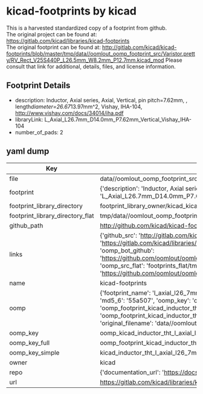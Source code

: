 # kicad-footprints by kicad  
This is a harvested standardized copy of a footprint from github.  
The original project can be found at:  
https://gitlab.com/kicad/libraries/kicad-footprints  
The original footprint can be found at:
http://gitlab.com/kicad/kicad-footprints/blob/master/tmp/data//oomlout_oomp_footprint_src/Varistor.pretty/RV_Rect_V25S440P_L26.5mm_W8.2mm_P12.7mm.kicad_mod
Please consult that link for additional, details, files, and license information.  
## Footprint Details
* description: Inductor, Axial series, Axial, Vertical, pin pitch=7.62mm, , length*diameter=26.67*13.97mm^2, Vishay, IHA-104, http://www.vishay.com/docs/34014/iha.pdf  
* libraryLink: L_Axial_L26.7mm_D14.0mm_P7.62mm_Vertical_Vishay_IHA-104  
* number_of_pads: 2  
## yaml dump  
| Key | Value |  
| --- | --- |  
| file | data//oomlout_oomp_footprint_src/kicad-footprints/Inductor_THT.pretty/L_Axial_L26.7mm_D14.0mm_P7.62mm_Vertical_Vishay_IHA-104.kicad_mod |  
| footprint | {'description': 'Inductor, Axial series, Axial, Vertical, pin pitch=7.62mm, , length*diameter=26.67*13.97mm^2, Vishay, IHA-104, http://www.vishay.com/docs/34014/iha.pdf', 'libraryLink': 'L_Axial_L26.7mm_D14.0mm_P7.62mm_Vertical_Vishay_IHA-104', 'number_of_pads': 2} |  
| footprint_library_directory | footprint_library_owner/kicad_kicad-footprints/ |  
| footprint_library_directory_flat | tmp/data//oomlout_oomp_footprint_src/footprints_flat/kicad_inductor_tht_l_axial_l26_7mm_d14_0mm_p7_62mm_vertical_vishay_iha_104/working |  
| github_path | http://github.com/kicad/kicad-footprints/blob/master/tmp/data//oomlout_oomp_footprint_src/Inductor_THT.pretty/L_Axial_L26.7mm_D14.0mm_P7.62mm_Vertical_Vishay_IHA-104.kicad_mod |  
| links | {'github_src': 'http://gitlab.com/kicad/kicad-footprints/blob/master/tmp/data//oomlout_oomp_footprint_src/Varistor.pretty/RV_Rect_V25S440P_L26.5mm_W8.2mm_P12.7mm.kicad_mod', 'github_src_repo': 'https://gitlab.com/kicad/libraries/kicad-footprints', 'oomp_bot': 'tmp/data//oomlout_oomp_footprint_src/footprints/kicad_inductor_tht_l_axial_l26_7mm_d14_0mm_p7_62mm_vertical_vishay_iha_104/working', 'oomp_bot_github': 'https://github.com/oomlout/oomlout_oomp_footprint_bot/tree/main/tmp/data//oomlout_oomp_footprint_src/footprints/kicad_inductor_tht_l_axial_l26_7mm_d14_0mm_p7_62mm_vertical_vishay_iha_104/working', 'oomp_src_flat': 'footprints_flat/tmp/data//oomlout_oomp_footprint_src/footprints_flat/kicad_inductor_tht_l_axial_l26_7mm_d14_0mm_p7_62mm_vertical_vishay_iha_104/working', 'oomp_src_flat_github': 'https://github.com/oomlout/oomlout_oomp_footprint_src/tree/main/tmp/data//oomlout_oomp_footprint_src/footprints_flat/kicad_inductor_tht_l_axial_l26_7mm_d14_0mm_p7_62mm_vertical_vishay_iha_104/working'} |  
| name | kicad-footprints |  
| oomp | {'footprint_name': 'l_axial_l26_7mm_d14_0mm_p7_62mm_vertical_vishay_iha_104', 'library_name': 'inductor_tht', 'md5': '55a507cf0b502909e0428dbe279b5d45', 'md5_10': '55a507cf0b', 'md5_5': '55a50', 'md5_6': '55a507', 'oomp_key': 'oomp_kicad_inductor_tht_l_axial_l26_7mm_d14_0mm_p7_62mm_vertical_vishay_iha_104', 'oomp_key_extra': 'oomp_footprint_kicad_inductor_tht_l_axial_l26_7mm_d14_0mm_p7_62mm_vertical_vishay_iha_104', 'oomp_key_full': 'oomp_footprint_kicad_inductor_tht_l_axial_l26_7mm_d14_0mm_p7_62mm_vertical_vishay_iha_104_55a507', 'oomp_key_simple': 'kicad_inductor_tht_l_axial_l26_7mm_d14_0mm_p7_62mm_vertical_vishay_iha_104', 'original_filename': 'data//oomlout_oomp_footprint_src/kicad-footprints/Inductor_THT.pretty/L_Axial_L26.7mm_D14.0mm_P7.62mm_Vertical_Vishay_IHA-104.kicad_mod', 'owner_name': 'kicad'} |  
| oomp_key | oomp_kicad_inductor_tht_l_axial_l26_7mm_d14_0mm_p7_62mm_vertical_vishay_iha_104 |  
| oomp_key_full | oomp_footprint_kicad_inductor_tht_l_axial_l26_7mm_d14_0mm_p7_62mm_vertical_vishay_iha_104 |  
| oomp_key_simple | kicad_inductor_tht_l_axial_l26_7mm_d14_0mm_p7_62mm_vertical_vishay_iha_104 |  
| owner | kicad |  
| repo | {'documentation_url': 'https://docs.github.com/rest/repos/repos#get-a-repository', 'message': 'Not Found'} |  
| url | https://gitlab.com/kicad/libraries/kicad-footprints |  

